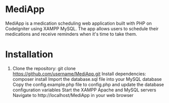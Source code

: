 # MediApp

MediApp is a medication scheduling web application built with PHP on CodeIgniter using XAMPP MySQL. The app allows users to schedule their medications and receive reminders when it's time to take them.
# Installation
1. Clone the repository: git clone https://github.com/username/MediApp.git
Install dependencies: composer install
Import the database.sql file into your MySQL database
Copy the config.example.php file to config.php and update the database configuration variables
Start the XAMPP Apache and MySQL servers
Navigate to http://localhost/MediApp in your web browser

